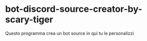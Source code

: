 # bot-discord-source-creator-by-scary-tiger
Questo programma crea un bot source in qui tu le personalizzi

